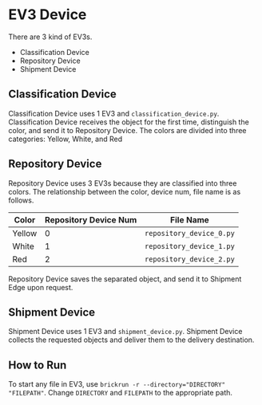 # EV3 Device

There are 3 kind of EV3s.

* Classification Device
* Repository Device
* Shipment Device

## Classification Device 
Classification Device uses 1 EV3 and `classification_device.py`. Classification Device receives the object for the first time, distinguish the color, and send it to Repository Device. The colors are divided into three categories: Yellow, White, and Red

## Repository Device
Repository Device uses 3 EV3s because they are classified into three colors. The relationship between the color, device num, file name is as follows.


|Color|Repository Device Num|File Name|
|-------|-----|-----|
|Yellow|0|`repository_device_0.py`|
|White|1|`repository_device_1.py`|
|Red|2|`repository_device_2.py`|

Repository Device saves the separated object, and send it to Shipment Edge upon request. 

## Shipment Device
Shipment Device uses 1 EV3 and `shipment_device.py`. Shipment Device collects the requested objects and deliver them to the delivery destination.

## How to Run
To start any file in EV3, use `brickrun -r --directory="DIRECTORY" "FILEPATH"`. Change `DIRECTORY` and `FILEPATH` to the appropriate path.
